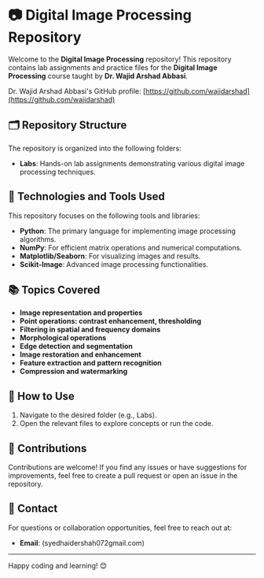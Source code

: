 # 📷 Digital Image Processing Repository  

Welcome to the **Digital Image Processing** repository! This repository contains lab assignments and practice files for the **Digital Image Processing** course taught by **Dr. Wajid Arshad Abbasi**.  

Dr. Wajid Arshad Abbasi's GitHub profile: [https://github.com/wajidarshad](https://github.com/wajidarshad)  

## 🗂 Repository Structure  

The repository is organized into the following folders:  

- **Labs**: Hands-on lab assignments demonstrating various digital image processing techniques.
  
## 🔧 Technologies and Tools Used  

This repository focuses on the following tools and libraries:  

- **Python**: The primary language for implementing image processing algorithms.  
- **NumPy**: For efficient matrix operations and numerical computations.  
- **Matplotlib/Seaborn**: For visualizing images and results.  
- **Scikit-Image**: Advanced image processing functionalities.  

## 📚 Topics Covered  

- **Image representation and properties**  
- **Point operations: contrast enhancement, thresholding**  
- **Filtering in spatial and frequency domains**  
- **Morphological operations**  
- **Edge detection and segmentation**  
- **Image restoration and enhancement**  
- **Feature extraction and pattern recognition**  
- **Compression and watermarking**  

## 🚀 How to Use  

1. Navigate to the desired folder (e.g., Labs).  
2. Open the relevant files to explore concepts or run the code.  

## 🤝 Contributions  

Contributions are welcome! If you find any issues or have suggestions for improvements, feel free to create a pull request or open an issue in the repository.  

## 📧 Contact  

For questions or collaboration opportunities, feel free to reach out at:  

- **Email**: (syedhaidershah072gmail.com)  

---  

Happy coding and learning! 😊  
